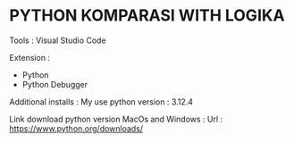 # PYTHON KOMPARASI WITH LOGIKA

Tools :
Visual Studio Code

Extension : 
- Python
- Python Debugger

Additional installs :
My use python version : 3.12.4

Link download python version MacOs and Windows :
Url : https://www.python.org/downloads/
